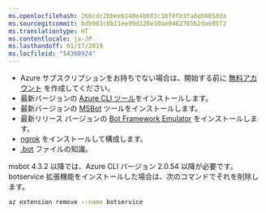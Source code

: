 ```yaml
---
ms.openlocfilehash: 266cdc2bbeeb140e4b601c1bf0fb3fa8eb085dda
ms.sourcegitcommit: bdb981c0b11ee99d128e30ae0462705b2dae8572
ms.translationtype: HT
ms.contentlocale: ja-JP
ms.lasthandoff: 01/17/2019
ms.locfileid: "54360924"
---
```

- Azure サブスクリプションをお持ちでない場合は、開始する前に [無料アカウント](https://azure.microsoft.com/free/) を作成してください。
- 最新バージョンの [Azure CLI ツール](https://docs.microsoft.com/en-us/cli/azure/install-azure-cli?view=azure-cli-latest)をインストールします。
- 最新バージョンの [MSBot](https://github.com/Microsoft/botbuilder-tools/tree/master/packages/MSBot) ツールをインストールします。
- 最新リリース バージョンの [Bot Framework Emulator](https://aka.ms/Emulator-wiki-getting-started) をインストールします。
- [ngrok](https://github.com/Microsoft/BotFramework-Emulator/wiki/Tunneling-%28ngrok%29) をインストールして構成します。
- [.bot](~/v4sdk/bot-file-basics.md) ファイルの知識。

msbot 4.3.2 以降では、Azure CLI バージョン 2.0.54 以降が必要です。 botservice 拡張機能をインストールした場合は、次のコマンドでそれを削除します。

```cmd
az extension remove --name botservice
```